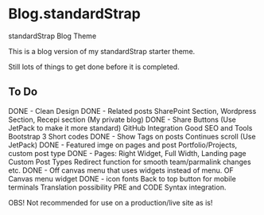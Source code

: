 Blog.standardStrap
==================

standardStrap Blog Theme

This is a blog version of my standardStrap starter theme.

Still lots of things to get done before it is completed.


To Do
--------------------------------------------------------------------------------------

DONE - Clean Design
DONE - Related posts
SharePoint Section, Wordpress Section, Recepi section (My private blog)
DONE - Share Buttons (Use JetPack to make it more standard)
GitHub Integration
Good SEO and Tools
Bootstrap 3 Short codes
DONE - Show Tags on posts
Continues scroll (Use JetPack)
DONE - Featured imge on pages and post
Portfolio/Projects, custom post type
DONE - Pages: Right Widget, Full Width, Landing page
Custom Post Types
Redirect function for smooth team/parmalink changes etc.
DONE - Off canvas menu that uses widgets instead of menu.
OF Canvas menu widget
DONE - icon fonts
Back to top button for mobile terminals
Translation possibility
PRE and CODE Syntax integration.






OBS! Not recommended for use on a production/live site as is!
